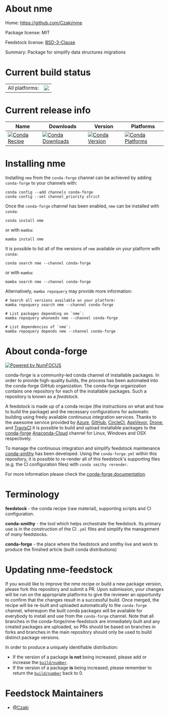 About nme
=========

Home: https://github.com/Czaki/nme

Package license: MIT

Feedstock license: [BSD-3-Clause](https://github.com/conda-forge/nme-feedstock/blob/main/LICENSE.txt)

Summary: Package for simplify data structures migrations

Current build status
====================


<table><tr><td>All platforms:</td>
    <td>
      <a href="https://dev.azure.com/conda-forge/feedstock-builds/_build/latest?definitionId=15844&branchName=main">
        <img src="https://dev.azure.com/conda-forge/feedstock-builds/_apis/build/status/nme-feedstock?branchName=main">
      </a>
    </td>
  </tr>
</table>

Current release info
====================

| Name | Downloads | Version | Platforms |
| --- | --- | --- | --- |
| [![Conda Recipe](https://img.shields.io/badge/recipe-nme-green.svg)](https://anaconda.org/conda-forge/nme) | [![Conda Downloads](https://img.shields.io/conda/dn/conda-forge/nme.svg)](https://anaconda.org/conda-forge/nme) | [![Conda Version](https://img.shields.io/conda/vn/conda-forge/nme.svg)](https://anaconda.org/conda-forge/nme) | [![Conda Platforms](https://img.shields.io/conda/pn/conda-forge/nme.svg)](https://anaconda.org/conda-forge/nme) |

Installing nme
==============

Installing `nme` from the `conda-forge` channel can be achieved by adding `conda-forge` to your channels with:

```
conda config --add channels conda-forge
conda config --set channel_priority strict
```

Once the `conda-forge` channel has been enabled, `nme` can be installed with `conda`:

```
conda install nme
```

or with `mamba`:

```
mamba install nme
```

It is possible to list all of the versions of `nme` available on your platform with `conda`:

```
conda search nme --channel conda-forge
```

or with `mamba`:

```
mamba search nme --channel conda-forge
```

Alternatively, `mamba repoquery` may provide more information:

```
# Search all versions available on your platform:
mamba repoquery search nme --channel conda-forge

# List packages depending on `nme`:
mamba repoquery whoneeds nme --channel conda-forge

# List dependencies of `nme`:
mamba repoquery depends nme --channel conda-forge
```


About conda-forge
=================

[![Powered by
NumFOCUS](https://img.shields.io/badge/powered%20by-NumFOCUS-orange.svg?style=flat&colorA=E1523D&colorB=007D8A)](https://numfocus.org)

conda-forge is a community-led conda channel of installable packages.
In order to provide high-quality builds, the process has been automated into the
conda-forge GitHub organization. The conda-forge organization contains one repository
for each of the installable packages. Such a repository is known as a *feedstock*.

A feedstock is made up of a conda recipe (the instructions on what and how to build
the package) and the necessary configurations for automatic building using freely
available continuous integration services. Thanks to the awesome service provided by
[Azure](https://azure.microsoft.com/en-us/services/devops/), [GitHub](https://github.com/),
[CircleCI](https://circleci.com/), [AppVeyor](https://www.appveyor.com/),
[Drone](https://cloud.drone.io/welcome), and [TravisCI](https://travis-ci.com/)
it is possible to build and upload installable packages to the
[conda-forge](https://anaconda.org/conda-forge) [Anaconda-Cloud](https://anaconda.org/)
channel for Linux, Windows and OSX respectively.

To manage the continuous integration and simplify feedstock maintenance
[conda-smithy](https://github.com/conda-forge/conda-smithy) has been developed.
Using the ``conda-forge.yml`` within this repository, it is possible to re-render all of
this feedstock's supporting files (e.g. the CI configuration files) with ``conda smithy rerender``.

For more information please check the [conda-forge documentation](https://conda-forge.org/docs/).

Terminology
===========

**feedstock** - the conda recipe (raw material), supporting scripts and CI configuration.

**conda-smithy** - the tool which helps orchestrate the feedstock.
                   Its primary use is in the construction of the CI ``.yml`` files
                   and simplify the management of *many* feedstocks.

**conda-forge** - the place where the feedstock and smithy live and work to
                  produce the finished article (built conda distributions)


Updating nme-feedstock
======================

If you would like to improve the nme recipe or build a new
package version, please fork this repository and submit a PR. Upon submission,
your changes will be run on the appropriate platforms to give the reviewer an
opportunity to confirm that the changes result in a successful build. Once
merged, the recipe will be re-built and uploaded automatically to the
`conda-forge` channel, whereupon the built conda packages will be available for
everybody to install and use from the `conda-forge` channel.
Note that all branches in the conda-forge/nme-feedstock are
immediately built and any created packages are uploaded, so PRs should be based
on branches in forks and branches in the main repository should only be used to
build distinct package versions.

In order to produce a uniquely identifiable distribution:
 * If the version of a package **is not** being increased, please add or increase
   the [``build/number``](https://docs.conda.io/projects/conda-build/en/latest/resources/define-metadata.html#build-number-and-string).
 * If the version of a package **is** being increased, please remember to return
   the [``build/number``](https://docs.conda.io/projects/conda-build/en/latest/resources/define-metadata.html#build-number-and-string)
   back to 0.

Feedstock Maintainers
=====================

* [@Czaki](https://github.com/Czaki/)

